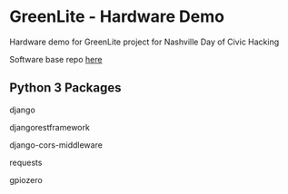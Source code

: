 # GreenLite - Hardware Demo
Hardware demo for GreenLite project for Nashville Day of Civic Hacking

Software base repo [here](https://github.com/aoswalt/greenlite.git)

## Python 3 Packages
django

djangorestframework

django-cors-middleware

requests

gpiozero
